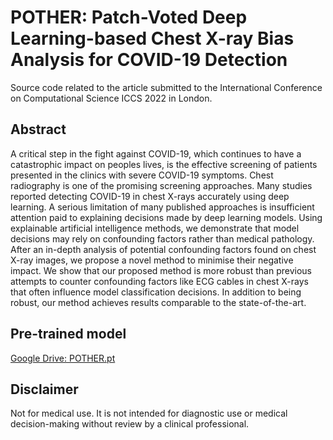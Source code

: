 # POTHER: Patch-Voted Deep Learning-based Chest X-ray Bias Analysis for COVID-19 Detection

Source code related to the article submitted to the International Conference on Computational Science ICCS 2022 in London.


## Abstract

A critical step in the fight against COVID-19, which continues to have a catastrophic impact on peoples lives, is the effective screening of patients presented in the clinics with severe COVID-19 symptoms. Chest radiography is one of the promising screening approaches. Many studies reported detecting COVID-19 in chest X-rays accurately using deep learning.
A serious limitation of many published approaches is insufficient attention paid to explaining decisions made by deep learning models.
Using explainable artificial intelligence methods, we demonstrate that model decisions may rely on confounding factors rather than medical pathology. After an in-depth analysis of potential confounding factors found on chest X-ray images, we propose a novel method to minimise their negative impact. We show that our proposed method is more robust than previous attempts to counter confounding factors like ECG cables in chest X-rays that often influence model classification decisions. In addition to being robust, our method achieves results comparable to the state-of-the-art.

## Pre-trained model

<a id="raw-url" href="https://drive.google.com/file/d/1h6QA0QlbqkmhnZztd707V10AFL3tmSYg/view?usp=sharing">Google Drive: POTHER.pt</a>

## Disclaimer

Not for medical use. It is not intended for diagnostic use or medical decision-making without review by a clinical professional.
